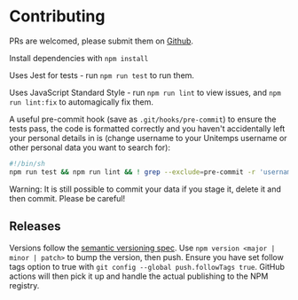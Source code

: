 # Contributing

PRs are welcomed, please submit them on [Github](https://github.com/domdomegg/unitemps-sdk/pulls).

Install dependencies with `npm install`

Uses Jest for tests - run `npm run test` to run them.

Uses JavaScript Standard Style - run `npm run lint` to view issues, and `npm run lint:fix` to automagically fix them.

A useful pre-commit hook (save as `.git/hooks/pre-commit`) to ensure the tests pass, the code is formatted correctly and you haven't accidentally left your personal details in is (change username to your Unitemps username or other personal data you want to search for):

```sh
#!/bin/sh
npm run test && npm run lint && ! grep --exclude=pre-commit -r 'username' .
```

Warning: It is still possible to commit your data if you stage it, delete it and then commit. Please be careful!

## Releases

Versions follow the [semantic versioning spec](https://semver.org/). Use `npm version <major | minor | patch>` to bump the version, then push. Ensure you have set follow tags option to true with `git config --global push.followTags true`. GitHub actions will then pick it up and handle the actual publishing to the NPM registry.